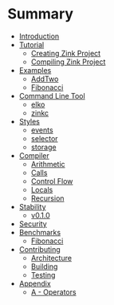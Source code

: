 # Summary

- [Introduction](./introduction.md)
- [Tutorial](./tutorial.md)
  - [Creating Zink Project](./tutorial/create-zink-project.md)
  - [Compiling Zink Project](./tutorial/compile-zink-project.md)
- [Examples](./examples.md)
  - [AddTwo](./examples/add-two.md)
  - [Fibonacci](./examples/fibonacci.md)
- [Command Line Tool](./cli.md)
  - [elko](./cli/elko.md)
  - [zinkc](./cli/zinkc.md)
- [Styles](./styles/README.md)
  - [events]()
  - [selector]()
  - [storage]()
- [Compiler](./compiler/README.md)
  - [Arithmetic](./compiler/arithmetic.md)
  - [Calls](./compiler/calls.md)
  - [Control Flow](./compiler/control-flow.md)
  - [Locals](./compiler/locals.md)
  - [Recursion](./compiler/recursion.md)
- [Stability](./stability.md)
  - [v0.1.0](./stability/v0.1.0.md)
- [Security](./security.md)
- [Benchmarks](./benchmarks.md)
  - [Fibonacci](./benchmarks/fibonacci.md)
- [Contributing](./contributing.md)
  - [Architecture](./contributing/architecture.md)
  - [Building](./contributing/building.md)
  - [Testing](./contributing/testing.md)
- [Appendix](./appendix/README.md)
  - [A - Operators](./appendix/operators.md)
